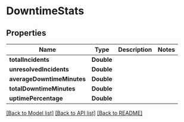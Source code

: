 # DowntimeStats

## Properties
Name | Type | Description | Notes
------------ | ------------- | ------------- | -------------
**totalIncidents** | **Double** |  | 
**unresolvedIncidents** | **Double** |  | 
**averageDowntimeMinutes** | **Double** |  | 
**totalDowntimeMinutes** | **Double** |  | 
**uptimePercentage** | **Double** |  | 

[[Back to Model list]](../README.md#documentation-for-models) [[Back to API list]](../README.md#documentation-for-api-endpoints) [[Back to README]](../README.md)


